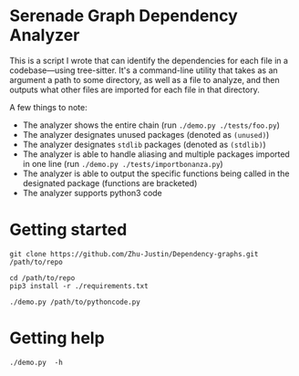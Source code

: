 # Serenade Graph Dependency Analyzer
This is a script I wrote that can identify the dependencies for each file in a codebase—using
tree-sitter. It's a command-line utility that takes as an
argument a path to some directory, as well as a file to analyze, and then
outputs what other files are imported for each file in that directory.

A few things to note:
- The analyzer shows the entire chain (run `./demo.py ./tests/foo.py`)
- The analyzer designates unused packages (denoted as `(unused)`)
- The analyzer designates `stdlib` packages (denoted as `(stdlib)`)
- The analyzer is able to handle aliasing and multiple packages imported in one line (run `./demo.py ./tests/importbonanza.py`)
- The analyzer is able to output the specific functions being called in the designated package (functions are bracketed)
- The analyzer supports python3 code

# Getting started

```
git clone https://github.com/Zhu-Justin/Dependency-graphs.git /path/to/repo

cd /path/to/repo
pip3 install -r ./requirements.txt

./demo.py /path/to/pythoncode.py
```


# Getting help
```
./demo.py  -h
```

